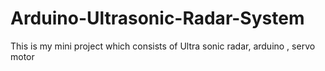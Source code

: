 # Arduino-Ultrasonic-Radar-System
This is my mini project which consists of Ultra sonic radar, arduino , servo motor  
